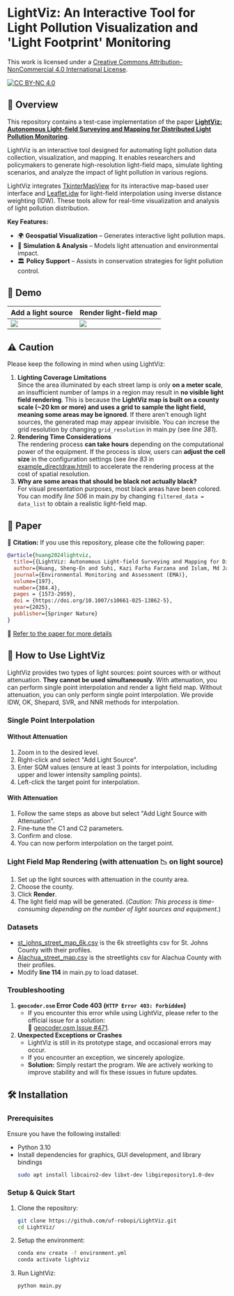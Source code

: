 # LightViz: An Interactive Tool for Light Pollution Visualization and 'Light Footprint' Monitoring

This work is licensed under a
[Creative Commons Attribution-NonCommercial 4.0 International License][cc-by-nc].

[![CC BY-NC 4.0][cc-by-nc-image]][cc-by-nc]

[cc-by-nc]: https://creativecommons.org/licenses/by-nc/4.0/
[cc-by-nc-image]: https://licensebuttons.net/l/by-nc/4.0/88x31.png
[cc-by-nc-shield]: https://img.shields.io/badge/License-CC%20BY--NC%204.0-lightgrey.svg


## 📌 Overview

This repository contains a test-case implementation of the paper **[LightViz: Autonomous Light-field Surveying and Mapping for Distributed Light Pollution Monitoring](https://doi.org/10.1007/s10661-025-13862-5)**.

LightViz is an interactive tool designed for automating light pollution data collection, visualization, and mapping. It enables researchers and policymakers to generate high-resolution light-field maps, simulate lighting scenarios, and analyze the impact of light pollution in various regions.

LightViz integrates [TkinterMapView](https://github.com/TomSchimansky/TkinterMapView) for its interactive map-based user interface and [Leaflet.idw](https://github.com/spatialsparks/Leaflet.idw) for light-field interpolation using inverse distance weighting (IDW). These tools allow for real-time visualization and analysis of light pollution distribution.

**Key Features:**
- 🌍 **Geospatial Visualization** – Generates interactive light pollution maps.
- 🔬 **Simulation & Analysis** – Models light attenuation and environmental impact.
- 🏛 **Policy Support** – Assists in conservation strategies for light pollution control.

## 🎥 Demo
| Add a light source | Render light-field map |
|-------|-------|
| ![](demo/edit.gif) | ![](demo/render.gif) |
## ⚠️ Caution

Please keep the following in mind when using LightViz:

1. **Lighting Coverage Limitations**    
Since the area illuminated by each street lamp is only **on a meter scale**, an insufficient number of lamps in a region may result in **no visible light field rendering**. This is because the **LightViz map is built on a county scale (~20 km or more) and uses a grid to sample the light field, meaning some areas may be ignored**. If there aren't enough light sources, the generated map may appear invisible. You can increse the grid resolution by changing `grid_resolution` in main.py (see *line 381*).
3. **Rendering Time Considerations**    
The rendering process **can take hours** depending on the computational power of the equipment. If the process is slow, users can **adjust the cell size** in the configuration settings (see *line 83* in [example_directdraw.html](src/example_directdraw.html)) to accelerate the rendering process at the cost of spatial resolution.
4. **Why are some areas that should be black not actually black?**    
For visual presentation purposes, most black areas have been colored. You can modify *line 506* in main.py by changing `filtered_data = data_list` to obtain a realistic light-field map.

## 📄 Paper

📜 **Citation:**
If you use this repository, please cite the following paper:
```bibtex
@article{huang2024lightviz,
  title={{LightViz: Autonomous Light-field Surveying and Mapping for Distributed Light Pollution Monitoring}},
  author={Huang, Sheng-En and Suhi, Kazi Farha Farzana and Islam, Md Jahidul},
  journal={Environmental Monitoring and Assessment (EMA)},
  volume={197},
  number={384.4},
  pages = {1573-2959},
  doi = {https://doi.org/10.1007/s10661-025-13862-5},
  year={2025},
  publisher={Springer Nature}
}
```

📑 [Refer to the paper for more details](https://doi.org/10.1007/s10661-025-13862-5)

## 📖 How to Use LightViz
LightViz provides two types of light sources: point sources with or without attenuation. **They cannot be used simultaneously**. With attenuation, you can perform single point interpolation and render a light field map. Without attenuation, you can only perform single point interpolation. We provide IDW, OK, Shepard, SVR, and NNR methods for interpolation.
### Single Point Interpolation
#### Without Attenuation
1. Zoom in to the desired level.
2. Right-click and select "Add Light Source".
3. Enter SQM values (ensure at least 3 points for interpolation, including upper and lower intensity sampling points).
4. Left-click the target point for interpolation.
#### With Attenuation
1. Follow the same steps as above but select "Add Light Source with Attenuation".
2. Fine-tune the C1 and C2 parameters.
3. Confirm and close.
4. You can now perform interpolation on the target point.
### Light Field Map Rendering (with attenuation 📉 on light source)
1. Set up the light sources with attenuation in the county area.
2. Choose the county.
3. Click **Render**.
4. The light field map will be generated. (*Caution: This process is time-consuming depending on the number of light sources and equipment.*)

### Datasets
- [st_johns_street_map_6k.csv](maps_files/st_johns_street_map_6k.csv) is the 6k streetlights csv for St. Johns County with their profiles.
- [Alachua_street_map.csv](maps_files/Alachua_street_map.csv) is the streetlights csv for Alachua County with their profiles.
- Modify **line 114** in main.py to load dataset.


### Troubleshooting
1. **`geocoder.osm` Error Code 403 (`HTTP Error 403: Forbidden`)**  
   - If you encounter this error while using LightViz, please refer to the official issue for a solution:  
     🔗 [geocoder.osm Issue #471](https://github.com/DenisCarriere/geocoder/issues/471).
2. **Unexpected Exceptions or Crashes**  
   - LightViz is still in its prototype stage, and occasional errors may occur.  
   - If you encounter an exception, we sincerely apologize.  
   - **Solution:** Simply restart the program. We are actively working to improve stability and will fix these issues in future updates.

## 🛠 Installation

### Prerequisites

Ensure you have the following installed:
- Python 3.10
- Install dependencies for graphics, GUI development, and library bindings
   ```bash
   sudo apt install libcairo2-dev libxt-dev libgirepository1.0-dev

### Setup & Quick Start

1. Clone the repository:
   ```bash
   git clone https://github.com/uf-robopi/LightViz.git
   cd LightViz/
2. Setup the environment:
   ```bash
   conda env create -f environment.yml
   conda activate lightviz
3. Run LightViz:
   ```bash
   python main.py

